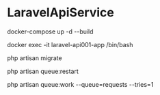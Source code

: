 # LaravelApiService



docker-compose up -d --build

docker exec -it laravel-api001-app /bin/bash

php artisan migrate

php artisan queue:restart

php artisan queue:work --queue=requests --tries=1